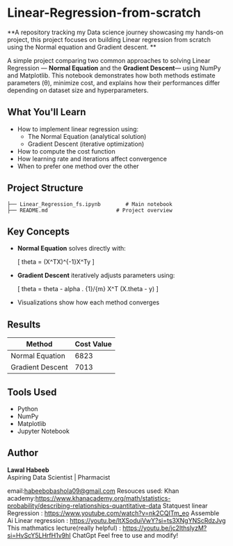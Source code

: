 # **Linear-Regression-from-scratch**
**A repository tracking my Data science journey showcasing my hands-on project, this project focuses on building Linear regression from scratch using the Normal equation and Gradient descent. ** 

A simple project comparing two common approaches to solving Linear Regression —  **Normal Equation** and the **Gradient Descent**— using NumPy and Matplotlib. This notebook demonstrates how both methods estimate parameters (θ), minimize cost, and explains how their performances differ depending on dataset size and hyperparameters.

##  What You'll Learn

- How to implement linear regression using:
  -  The Normal Equation (analytical solution)
  -  Gradient Descent (iterative optimization)
- How to compute the cost function
- How learning rate and iterations affect convergence
- When to prefer one method over the other

## Project Structure

```
├── Linear_Regression_fs.ipynb        # Main notebook
├── README.md                      # Project overview
```

## Key Concepts
- **Normal Equation** solves directly with:

  \[ theta = (X^TX)^{-1}X^Ty \]

- **Gradient Descent** iteratively adjusts parameters using:

  \[ theta = theta - alpha . {1}/{m} X^T (X.theta - y) \]


- Visualizations show how each method converges 

## Results

| Method           | Cost Value |
|------------------|------------|
| Normal Equation  | 6823       |
| Gradient Descent | 7013       |

## Tools Used

- Python
- NumPy
- Matplotlib
- Jupyter Notebook


##  Author

**Lawal Habeeb**  
Aspiring Data Scientist | Pharmacist 

email:habeebobashola09@gmail.com
Resouces used:
Khan academy:https://www.khanacademy.org/math/statistics-probability/describing-relationships-quantitative-data
Statquest linear Regression : https://www.youtube.com/watch?v=nk2CQITm_eo
Assemble Ai Linear regression : https://youtu.be/ltXSoduiVwY?si=ts3XNgYNScRdzJvg
This mathmatics lecture(really helpful) : https://youtu.be/jc2IthslyzM?si=HvScY5LHrfH1v9hI
ChatGpt
Feel free to use and modify!


